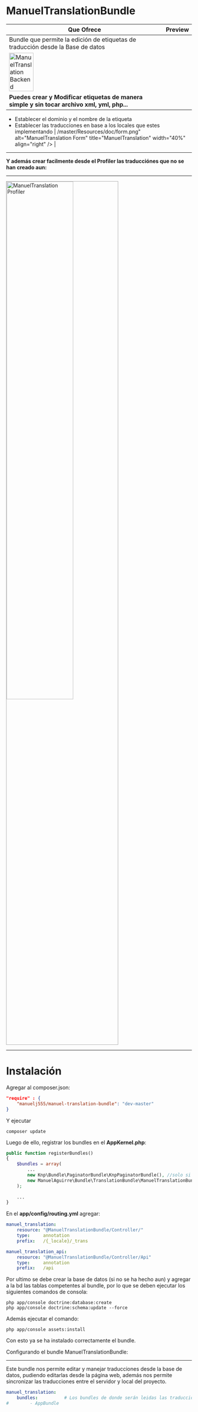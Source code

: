 # ManuelTranslationBundle

|   Que Ofrece               |            Preview             |
|----------------------------|--------------------------------|
| Bundle que permite la edición de etiquetas de traducción desde la Base de datos | 
<img src="https://raw.githubusercontent.com/manuelj555/ManuelTranslationBundle/master/Resources/doc/trans_page.png" alt="ManuelTranslation Backend" title="ManuelTranslation" width="40%" /> |
| **Puedes crear y Modificar etiquetas de manera simple y sin tocar archivo xml, yml, php...**

* Establecer el dominio y el nombre de la etiqueta
* Establecer las traducciones en base a los locales que estes implementando | /master/Resources/doc/form.png" alt="ManuelTranslation Form" title="ManuelTranslation" width="40%" align="right" /> |



------

**Y además crear facilmente desde el Profiler las traducciónes que no se han creado aun:**

------
<img src="https://raw.githubusercontent.com/manuelj555/ManuelTranslationBundle/master/Resources/doc/profiler.png" alt="ManuelTranslation Profiler" title="ManuelTranslation" width="60%" style="border: 1px solid #aaa" />

------

# Instalación
  
Agregar al composer.json:

```json
"require" : {
    "manuelj555/manuel-translation-bundle": "dev-master"
}
```

Y ejecutar 

```
composer update 
```

Luego de ello, registrar los bundles en el **AppKernel.php**:

```php
public function registerBundles()
{
    $bundles = array(
        ...
        new Knp\Bundle\PaginatorBundle\KnpPaginatorBundle(), //solo si no esta antes agregado
        new ManuelAguirre\Bundle\TranslationBundle\ManuelTranslationBundle(),
    );
    
    ...
}
```

En el **app/config/routing.yml** agregar:

```yaml
manuel_translation:
    resource: "@ManuelTranslationBundle/Controller/"
    type:     annotation
    prefix:   /{_locale}/_trans

manuel_translation_api:
    resource: "@ManuelTranslationBundle/Controller/Api"
    type:     annotation
    prefix:   /api
``` 

Por ultimo se debe crear la base de datos (si no se ha hecho aun) y agregar a la bd las tablas competentes al bundle, por lo que se deben ejecutar los siguientes comandos de consola:

    php app/console doctrine:database:create
    php app/console doctrine:schema:update --force

Además ejecutar el comando:
    
    php app/console assets:install

Con esto ya se ha instalado correctamente el bundle.


Configurando el bundle ManuelTranslationBundle:
___________

Este bundle nos permite editar y manejar traducciones desde la base de datos, pudiendo editarlas desde la página web, además nos permite sincronizar las traducciones entre el servidor y local del proyecto.

```yaml
manuel_translation:
    bundles:          # Los bundles de donde serán leidas las traducciones para pasarlas a la Base de Datos.
#        - AppBundle
```



